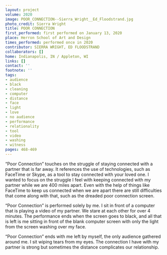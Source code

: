 ```yaml
---
layout: project
volume: 2020
image: POOR_CONNECTION--Sierra_Wright__Ed_Floodstrand.jpg
photo_credit: Sierra Wright
title: POOR CONNECTION
first_performed: first performed on January 13, 2020
place: Herron School of Art and Design
times_performed: performed once in 2020
contributor: SIERRA WRIGHT, ED FLOODSTRAND
collaborators: []
home: Indianapolis, IN / Appleton, WI
links: []
contact: ''
footnote: ''
tags:
- audience
- black
- cleaning
- computer
- distance
- face
- light
- love
- no audience
- performance
- relationality
- tool
- video
- washing
- witness
pages: 468-469
---
```


“Poor Connection” touches on the struggle of staying connected with a partner that is far away. It references the use of technologies, such as FaceTime or Skype, as a tool to stay connected with your loved one. I wanted to focus on the struggle I feel with keeping connected with my partner while we are 400 miles apart. Even with the help of things like FaceTime to keep us connected when we are apart there are still difficulties that come along with that, such as the dreaded poor connection screen.   

“Poor Connection” is performed solely by me. I sit in front of a computer that is playing a video of my partner. We stare at each other for over 4 minutes. The performance ends when the screen goes to black, and all that is left is me sitting in front of the blank computer screen with only the light from the screen washing over my face.

 

“Poor Connection” ends with me left by myself, the only audience gathered around me. I sit wiping tears from my eyes. The connection I have with my partner is strong but sometimes the distance complicates our relationship.